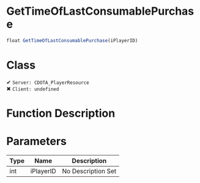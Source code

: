 # GetTimeOfLastConsumablePurchase
```js	
float GetTimeOfLastConsumablePurchase(iPlayerID)
```
# Class
✔ `Server: CDOTA_PlayerResource`  
✖ `Client: undefined`  

# Function Description

# Parameters
Type|Name|Description
--|--|--
int|iPlayerID|No Description Set
